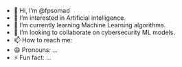 - 👋 Hi, I’m @fpsomad
- 👀 I’m interested in Artificial intelligence.
- 🌱 I’m currently learning Machine Learning algorithms.
- 💞️ I’m looking to collaborate on cybersecurity ML models.
- 📫 How to reach me:
- 😄 Pronouns: ...
- ⚡ Fun fact: ...

<!---
fpsomad/fpsomad is a ✨ special ✨ repository because its `README.md` (this file) appears on your GitHub profile.
You can click the Preview link to take a look at your changes.
--->
